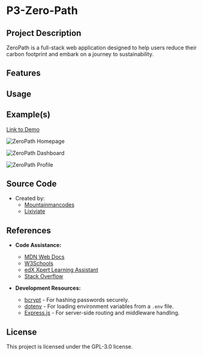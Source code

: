 # P3-Zero-Path

## Project Description

ZeroPath is a full-stack web application designed to help users reduce their carbon footprint and embark on a journey to sustainability.

## Features

## Usage

## Example(s)

[Link to Demo]()

![ZeroPath Homepage]()

![ZeroPath Dashboard]()

![ZeroPath Profile]()

## Source Code

- Created by:
  - [Mountainmancodes](https://github.com/Mountainmancodes)
  - [Lixiviate](https://github.com/Lixiviate)

## References

- **Code Assistance:**

  - [MDN Web Docs](https://developer.mozilla.org/en-US/)
  - [W3Schools](https://www.w3schools.com/)
  - [edX Xpert Learning Assistant](https://www.edx.org/)
  - [Stack Overflow](https://stackoverflow.com/)

- **Development Resources:**

  - [bcrypt](https://www.npmjs.com/package/bcrypt) - For hashing passwords securely.
  - [dotenv](https://www.npmjs.com/package/dotenv) - For loading environment variables from a `.env` file.
  - [Express.js](https://www.npmjs.com/package/express) - For server-side routing and middleware handling.

## License

This project is licensed under the GPL-3.0 license.

